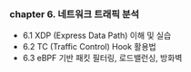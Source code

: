 
### chapter 6. **네트워크 트래픽 분석**

- 6.1 XDP (Express Data Path) 이해 및 실습
- 6.2 TC (Traffic Control) Hook 활용법
- 6.3 eBPF 기반 패킷 필터링, 로드밸런싱, 방화벽
